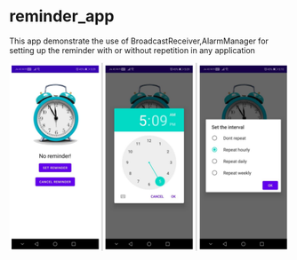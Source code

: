 # reminder_app
This app demonstrate the use of BroadcastReceiver,AlarmManager for setting up the reminder with or without repetition in any application

<img src="collage1.png" >
